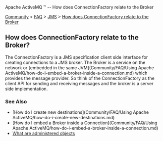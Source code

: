 Apache ActiveMQ ™ -- How does ConnectionFactory relate to the Broker 

[Community](community.md) > [FAQ](CommunityCommunity/Community/faq.md) > [JMS](Community/FAQCommunity/FAQ/Community/FAQ/jms.md) > [How does ConnectionFactory relate to the Broker](Community/FAQ/JMSCommunity/FAQ/JMS/Community/FAQ/JMS/how-does-connectionfactory-relate-to-the-broker.md)


How does ConnectionFactory relate to the Broker?
------------------------------------------------

The ConnectionFactory is a JMS specification client side interface for creating connections to a JMS broker. The Broker is a service on the network or [embedded in the same JVM](Community/FAQ/Using Apache ActiveMQ/how-do-i-embed-a-broker-inside-a-connection.md) which provides the message provider. So think of the ConnectionFactory as the client API for sending and receiving messages and the broker is a server side implementation.

### See Also

*   [How do I create new destinations](Community/FAQ/Using Apache ActiveMQ/how-do-i-create-new-destinations.md)
*   [How do I embed a Broker inside a Connection](Community/FAQ/Using Apache ActiveMQ/how-do-i-embed-a-broker-inside-a-connection.md)
*   [What are administered objects](Community/FAQ/JMS/what-are-administered-objects.md)


